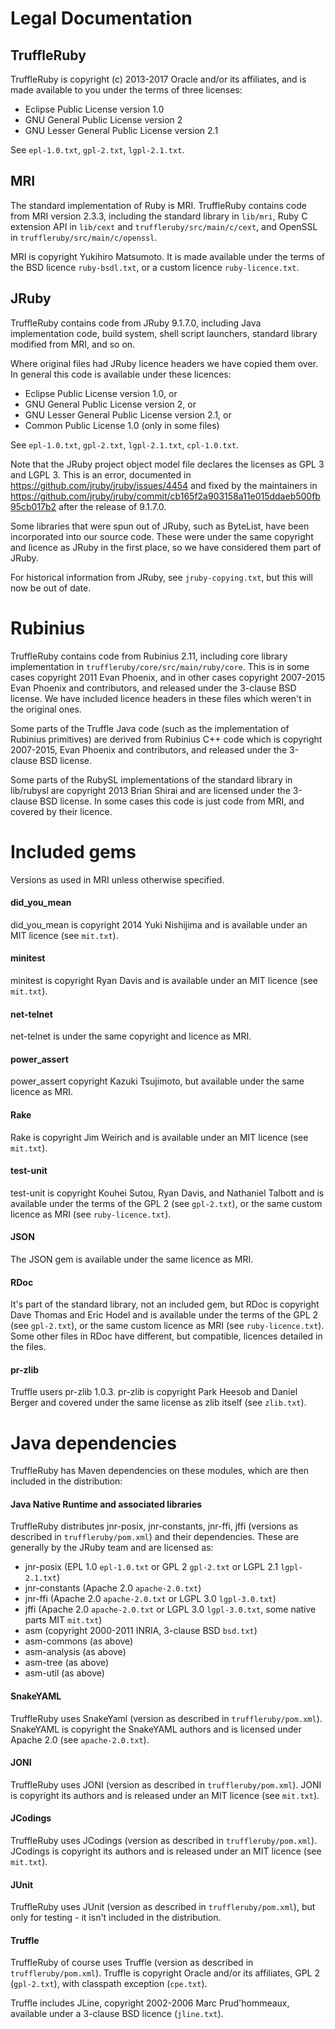 # Legal Documentation

## TruffleRuby

TruffleRuby is copyright (c) 2013-2017 Oracle and/or its
affiliates, and is made available to you under the terms of three licenses:

* Eclipse Public License version 1.0
* GNU General Public License version 2
* GNU Lesser General Public License version 2.1

See `epl-1.0.txt`, `gpl-2.txt`, `lgpl-2.1.txt`.

## MRI

The standard implementation of Ruby is MRI. TruffleRuby contains code from MRI
version 2.3.3, including the standard library in `lib/mri`, Ruby C extension API
in `lib/cext` and `truffleruby/src/main/c/cext`, and OpenSSL in
`truffleruby/src/main/c/openssl`.

MRI is copyright Yukihiro Matsumoto. It is made available under the terms of the
BSD licence `ruby-bsdl.txt`, or a custom licence `ruby-licence.txt`.

## JRuby

TruffleRuby contains code from JRuby 9.1.7.0, including Java implementation
code, build system, shell script launchers, standard library modified from MRI,
and so on.

Where original files had JRuby licence headers we have copied them over. In
general this code is available under these licences:

* Eclipse Public License version 1.0, or
* GNU General Public License version 2, or
* GNU Lesser General Public License version 2.1, or
* Common Public License 1.0 (only in some files)

See `epl-1.0.txt`, `gpl-2.txt`, `lgpl-2.1.txt`, `cpl-1.0.txt`.

Note that the JRuby project object model file declares the licenses as GPL 3 and
LGPL 3. This is an error, documented in
https://github.com/jruby/jruby/issues/4454 and fixed by the maintainers in
https://github.com/jruby/jruby/commit/cb165f2a903158a11e015ddaeb500fb95cb017b2
after the release of 9.1.7.0.

Some libraries that were spun out of JRuby, such as ByteList, have been
incorporated into our source code. These were under the same copyright and
licence as JRuby in the first place, so we have considered them part of JRuby.

For historical information from JRuby, see `jruby-copying.txt`, but this will
now be out of date.

# Rubinius

TruffleRuby contains code from Rubinius 2.11, including core library
implementation in `truffleruby/core/src/main/ruby/core`. This is in some cases
copyright 2011 Evan Phoenix, and in other cases copyright 2007-2015 Evan Phoenix
and contributors, and released under the 3-clause BSD license. We have included
licence headers in these files which weren't in the original ones.

Some parts of the Truffle Java code (such as the implementation of Rubinius
primitives) are derived from Rubinius C++ code which is copyright 2007-2015,
Evan Phoenix and contributors, and released under the 3-clause BSD license.

Some parts of the RubySL implementations of the standard library in lib/rubysl
are copyright 2013 Brian Shirai and are licensed under the 3-clause BSD license.
In some cases this code is just code from MRI, and covered by their licence.

# Included gems

Versions as used in MRI unless otherwise specified.

#### did_you_mean

did_you_mean is copyright 2014 Yuki Nishijima and is available under an MIT
licence (see `mit.txt`).

#### minitest

minitest is copyright Ryan Davis and is available under an MIT licence (see
`mit.txt`).

#### net-telnet

net-telnet is under the same copyright and licence as MRI.

#### power_assert

power_assert copyright Kazuki Tsujimoto, but available under the same licence as
MRI.

#### Rake

Rake is copyright Jim Weirich and is available under an MIT licence (see
`mit.txt`).

#### test-unit

test-unit is copyright Kouhei Sutou, Ryan Davis, and Nathaniel Talbott and is
available under the terms of the GPL 2 (see `gpl-2.txt`), or the same custom
licence as MRI (see `ruby-licence.txt`).

#### JSON

The JSON gem is available under the same licence as MRI.

#### RDoc

It's part of the standard library, not an included gem, but RDoc is copyright
Dave Thomas and Eric Hodel and is available under the terms of the GPL 2 (see
`gpl-2.txt`), or the same custom licence as MRI (see `ruby-licence.txt`). Some
other files in RDoc have different, but compatible, licences detailed in the
files.

#### pr-zlib

Truffle users pr-zlib 1.0.3. pr-zlib is copyright Park Heesob and Daniel Berger
and covered under the same license as zlib itself (see `zlib.txt`).

# Java dependencies

TruffleRuby has Maven dependencies on these modules, which are then included in
the distribution:

#### Java Native Runtime and associated libraries

TruffleRuby distributes jnr-posix, jnr-constants, jnr-ffi, jffi (versions as
described in `truffleruby/pom.xml`) and their dependencies. These are generally
by the JRuby team and are licensed as:

* jnr-posix (EPL 1.0 `epl-1.0.txt` or GPL 2 `gpl-2.txt` or LGPL 2.1 `lgpl-2.1.txt`)
* jnr-constants (Apache 2.0 `apache-2.0.txt`)
* jnr-ffi (Apache 2.0 `apache-2.0.txt` or LGPL 3.0 `lgpl-3.0.txt`)
* jffi (Apache 2.0 `apache-2.0.txt` or LGPL 3.0 `lgpl-3.0.txt`, some native parts MIT `mit.txt`)
* asm (copyright 2000-2011 INRIA, 3-clause BSD `bsd.txt`)
* asm-commons (as above)
* asm-analysis (as above)
* asm-tree (as above)
* asm-util (as above)

#### SnakeYAML

TruffleRuby uses SnakeYaml (version as described in `truffleruby/pom.xml`).
SnakeYAML is copyright the SnakeYAML authors and is licensed under Apache 2.0
(see `apache-2.0.txt`).

#### JONI

TruffleRuby uses JONI (version as described in `truffleruby/pom.xml`). JONI is
copyright its authors and is released under an MIT licence (see `mit.txt`).

#### JCodings

TruffleRuby uses JCodings (version as described in `truffleruby/pom.xml`).
JCodings is copyright its authors and is released under an MIT licence (see
`mit.txt`).

#### JUnit

TruffleRuby uses JUnit (version as described in `truffleruby/pom.xml`), but only
for testing - it isn't included in the distribution.

#### Truffle

TruffleRuby of course uses Truffle (version as described in
`truffleruby/pom.xml`). Truffle is copyright Oracle and/or its affiliates, GPL
2 (`gpl-2.txt`), with classpath exception (`cpe.txt`).

Truffle includes JLine, copyright 2002-2006 Marc Prud'hommeaux, available under
a 3-clause BSD licence (`jline.txt`).
